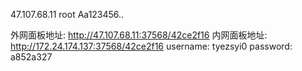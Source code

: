47.107.68.11
root
Aa123456..


外网面板地址: http://47.107.68.11:37568/42ce2f16
内网面板地址: http://172.24.174.137:37568/42ce2f16
username: tyezsyi0
password: a852a327